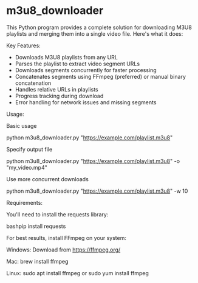 # m3u8_downloader

This Python program provides a complete solution for downloading M3U8 playlists and merging them into a single video file. Here's what it does:

Key Features:
- Downloads M3U8 playlists from any URL
- Parses the playlist to extract video segment URLs
- Downloads segments concurrently for faster processing
- Concatenates segments using FFmpeg (preferred) or manual binary concatenation
- Handles relative URLs in playlists
- Progress tracking during download
- Error handling for network issues and missing segments

Usage:

Basic usage

   python m3u8_downloader.py "https://example.com/playlist.m3u8"

Specify output file

   python m3u8_downloader.py "https://example.com/playlist.m3u8" -o "my_video.mp4"

Use more concurrent downloads

   python m3u8_downloader.py "https://example.com/playlist.m3u8" -w 10

Requirements:

You'll need to install the requests library:

   bashpip install requests

For best results, install FFmpeg on your system:

Windows: Download from https://ffmpeg.org/

Mac: brew install ffmpeg

Linux: sudo apt install ffmpeg or sudo yum install ffmpeg
